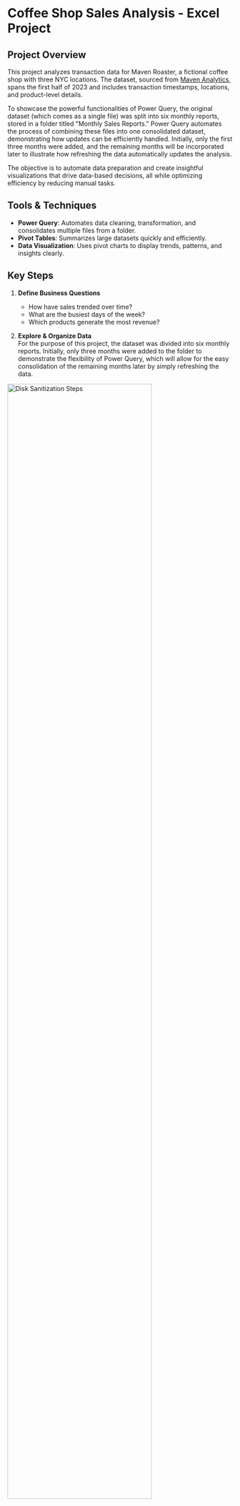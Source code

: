 # Coffee Shop Sales Analysis - Excel Project

## Project Overview
This project analyzes transaction data for Maven Roaster, a fictional coffee shop with three NYC locations. The dataset, sourced from [Maven Analytics](https://mavenanalytics.io/data-playground?order=date_added%2Cdesc&search=coffee%20shop), spans the first half of 2023 and includes transaction timestamps, locations, and product-level details.

To showcase the powerful functionalities of Power Query, the original dataset (which comes as a single file) was split into six monthly reports, stored in a folder titled "Monthly Sales Reports." Power Query automates the process of combining these files into one consolidated dataset, demonstrating how updates can be efficiently handled. Initially, only the first three months were added, and the remaining months will be incorporated later to illustrate how refreshing the data automatically updates the analysis.

The objective is to automate data preparation and create insightful visualizations that drive data-based decisions, all while optimizing efficiency by reducing manual tasks.

## Tools & Techniques
- **Power Query**: Automates data cleaning, transformation, and consolidates multiple files from a folder.
- **Pivot Tables**: Summarizes large datasets quickly and efficiently.
- **Data Visualization**: Uses pivot charts to display trends, patterns, and insights clearly.

## Key Steps
1. **Define Business Questions**  
   - How have sales trended over time?
   - What are the busiest days of the week?
   - Which products generate the most revenue?



2. **Explore & Organize Data**  
   For the purpose of this project, the dataset was divided into six monthly reports. Initially, only three months were added to the folder to demonstrate the flexibility of Power Query, which will allow for the easy consolidation of the remaining months later by simply refreshing the data.

<img src="https://imgur.com/qY2tZ21.png" height="80%" width="80%" alt="Disk Sanitization Steps"/>

All files for each month are available for download in this repository.



3. **Import and transform the data in Power Query**

   The power query Editor is directly opened from the "Consolidated sales file"
   
   All monthly files are consolidated using Power Query, automating the data preparation for future updates. Key tasks include:
   - Data profiling
   - Cleaning and transformation
  
<img src="https://imgur.com/0xT53Lv.png" height="80%" width="80%" alt="Disk Sanitization Steps"/>



4. **Load the data into the "Consolidated sales file"**

<img src="https://imgur.com/Dl4dtZi.png" height="80%" width="80%" alt="Disk Sanitization Steps"/>



5. **Data Exploration & Analysis with Pivot Tables**  
   Pivot tables were used to explore and analyze the data by:
   - Revenue by month
   - Revenue by product category
   - Transactions by day, hour, and product type
   - KPIs (number of transactions, total revenue, average sales)

<img src="https://imgur.com/gfBkzcv.png" height="80%" width="80%" alt="Disk Sanitization Steps"/>



6. **Data Visualization & Communication**  
   A comprehensive dashboard was created to visually communicate insights and trends, featuring interactive slicers for filtering by store and month.
   You can download the related excel file by clicking on:
[Consolidated sales file](https://github.com/DaCruzEmanuel/ExcelAnalysis_MavenCoffeeShop_Sales_Analysis/blob/main/Consolidated%20sales%20file.xlsx)

Dashboard before updating new month in "Monthly Sales report" Folder (only 3 first months:

<img src="https://imgur.com/8XIoknF.png" height="80%" width="80%" alt="Disk Sanitization Steps"/>


 Dashboard after updating new months in "Monthly Sales report" Folder, and refreshing the data on the "Consolidated Sales file" (all 6 months):

<img src="https://imgur.com/NoquD0y.png" height="80%" width="80%" alt="Disk Sanitization Steps"/>


7. **Final Considerations & Recommendations**
    
The dashboard and visualizations provide several actionable insights, allowing stakeholders to make data-driven decisions for optimizing sales strategies and operations.

   ### Insights:
   - **Revenue Growth**: There is a clear upward trend in revenues over the first semester of 2023, with steady growth observed each month.
   - **Top Revenue-Generating Categories**:  
     - The "Coffee" category is the highest contributor, accounting for 39% of total revenue in the first half of 2023.  
     - "Tea" category follows closely, contributing 29% of the total revenue.
   - **Top-Selling Products**:  
     - The "Barista Espresso" leads as the top revenue-generating product.  
     - However, the most popular product in terms of sales volume is the "Brewed Chai Tea," which received the highest number of orders.
   - **Sales Trends**:  
     - Sales transactions exhibit a similar trend to revenue, with a steady rise over the first semester.  
     - Mondays, Thursdays, and Fridays show the highest sales activity, though there are monthly fluctuations.
     - The busiest hours across all locations are between **8:00 AM and 11:00 AM**.
   - **Store Performance**:  
     - All three store locations are performing relatively well.  
     - However, the store in "Lower Manhattan" recorded slightly lower revenue compared to the other two locations.

   ### Recommendations:
   - **Optimize Operating Hours**:  
     Sales transactions drop significantly after **8:00 PM**, with particularly low activity between **8:00 PM and 9:00 PM** across all stores. For the Lower Manhattan store, this trend begins as early as **7:00 PM**.
     - **Recommendation**: Consider closing all stores by **8:00 PM** to reduce operational costs and improve profit margins.
     
   - **Reinvest in Marketing & Promotions**:  
     Use the resources saved from reducing operating hours to:
     - Promote less popular products to increase demand.
     - Implement targeted campaigns to attract more customers during off-peak hours, particularly at the Lower Manhattan location from **7:00 PM to 8:00 PM**.  

